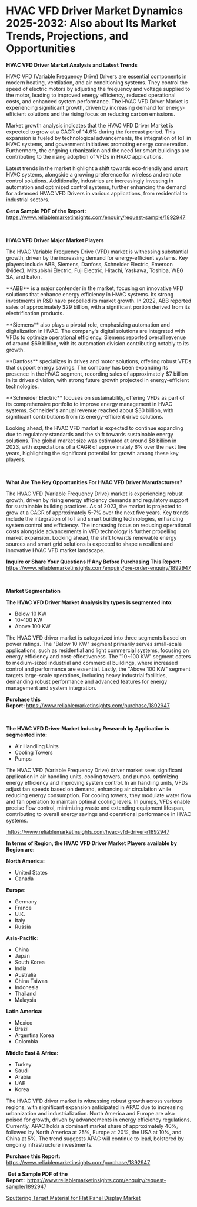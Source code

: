 <p><h1>HVAC VFD Driver Market Dynamics 2025-2032: Also about Its Market Trends, Projections, and Opportunities</h1></p><p><strong>HVAC VFD Driver Market Analysis and Latest Trends</strong></p>
<p><p>HVAC VFD (Variable Frequency Drive) Drivers are essential components in modern heating, ventilation, and air conditioning systems. They control the speed of electric motors by adjusting the frequency and voltage supplied to the motor, leading to improved energy efficiency, reduced operational costs, and enhanced system performance. The HVAC VFD Driver Market is experiencing significant growth, driven by increasing demand for energy-efficient solutions and the rising focus on reducing carbon emissions.</p><p>Market growth analysis indicates that the HVAC VFD Driver Market is expected to grow at a CAGR of 14.6% during the forecast period. This expansion is fueled by technological advancements, the integration of IoT in HVAC systems, and government initiatives promoting energy conservation. Furthermore, the ongoing urbanization and the need for smart buildings are contributing to the rising adoption of VFDs in HVAC applications.</p><p>Latest trends in the market highlight a shift towards eco-friendly and smart HVAC systems, alongside a growing preference for wireless and remote control solutions. Additionally, industries are increasingly investing in automation and optimized control systems, further enhancing the demand for advanced HVAC VFD Drivers in various applications, from residential to industrial sectors.</p></p>
<p><strong>Get a Sample PDF of the Report:&nbsp;</strong> <a href="https://www.reliablemarketinsights.com/enquiry/request-sample/1892947?utm_campaign=1887&utm_medium=2&utm_source=Github&utm_content=ia&utm_term=14012025&utm_id=hvac-vfd-driver">https://www.reliablemarketinsights.com/enquiry/request-sample/1892947</a></p>
<p>&nbsp;</p>
<p><strong>HVAC VFD Driver Major Market Players</strong></p>
<p><p>The HVAC Variable Frequency Drive (VFD) market is witnessing substantial growth, driven by the increasing demand for energy-efficient systems. Key players include ABB, Siemens, Danfoss, Schneider Electric, Emerson (Nidec), Mitsubishi Electric, Fuji Electric, Hitachi, Yaskawa, Toshiba, WEG SA, and Eaton.</p><p>**ABB** is a major contender in the market, focusing on innovative VFD solutions that enhance energy efficiency in HVAC systems. Its strong investments in R&D have propelled its market growth. In 2022, ABB reported sales of approximately $29 billion, with a significant portion derived from its electrification products.</p><p>**Siemens** also plays a pivotal role, emphasizing automation and digitalization in HVAC. The company's digital solutions are integrated with VFDs to optimize operational efficiency. Siemens reported overall revenue of around $69 billion, with its automation division contributing notably to its growth.</p><p>**Danfoss** specializes in drives and motor solutions, offering robust VFDs that support energy savings. The company has been expanding its presence in the HVAC segment, recording sales of approximately $7 billion in its drives division, with strong future growth projected in energy-efficient technologies.</p><p>**Schneider Electric** focuses on sustainability, offering VFDs as part of its comprehensive portfolio to improve energy management in HVAC systems. Schneider's annual revenue reached about $30 billion, with significant contributions from its energy-efficient drive solutions.</p><p>Looking ahead, the HVAC VFD market is expected to continue expanding due to regulatory standards and the shift towards sustainable energy solutions. The global market size was estimated at around $8 billion in 2023, with expectations of a CAGR of approximately 6% over the next five years, highlighting the significant potential for growth among these key players.</p></p>
<p>&nbsp;</p>
<p><strong>What Are The Key Opportunities For HVAC VFD Driver Manufacturers?</strong></p>
<p><p>The HVAC VFD (Variable Frequency Drive) market is experiencing robust growth, driven by rising energy efficiency demands and regulatory support for sustainable building practices. As of 2023, the market is projected to grow at a CAGR of approximately 5-7% over the next five years. Key trends include the integration of IoT and smart building technologies, enhancing system control and efficiency. The increasing focus on reducing operational costs alongside advancements in VFD technology is further propelling market expansion. Looking ahead, the shift towards renewable energy sources and smart grid solutions is expected to shape a resilient and innovative HVAC VFD market landscape.</p></p>
<p><strong>Inquire or Share Your Questions If Any Before Purchasing This Report:</strong> <a href="https://www.reliablemarketinsights.com/enquiry/pre-order-enquiry/1892947?utm_campaign=1887&utm_medium=2&utm_source=Github&utm_content=ia&utm_term=14012025&utm_id=hvac-vfd-driver">https://www.reliablemarketinsights.com/enquiry/pre-order-enquiry/1892947</a></p>
<p>&nbsp;</p>
<p><strong>Market Segmentation</strong></p>
<p><strong>The HVAC VFD Driver Market Analysis by types is segmented into:</strong></p>
<p><ul><li>Below 10 KW</li><li>10~100 KW</li><li>Above 100 KW</li></ul></p>
<p><p>The HVAC VFD driver market is categorized into three segments based on power ratings. The "Below 10 KW" segment primarily serves small-scale applications, such as residential and light commercial systems, focusing on energy efficiency and cost-effectiveness. The "10~100 KW" segment caters to medium-sized industrial and commercial buildings, where increased control and performance are essential. Lastly, the "Above 100 KW" segment targets large-scale operations, including heavy industrial facilities, demanding robust performance and advanced features for energy management and system integration.</p></p>
<p><strong>Purchase this Report:&nbsp;</strong><a href="https://www.reliablemarketinsights.com/purchase/1892947?utm_campaign=1887&utm_medium=2&utm_source=Github&utm_content=ia&utm_term=14012025&utm_id=hvac-vfd-driver">https://www.reliablemarketinsights.com/purchase/1892947</a></p>
<p>&nbsp;</p>
<p><strong>The HVAC VFD Driver Market Industry Research by Application is segmented into:</strong></p>
<p><ul><li>Air Handling Units</li><li>Cooling Towers</li><li>Pumps</li></ul></p>
<p><p>The HVAC VFD (Variable Frequency Drive) driver market sees significant application in air handling units, cooling towers, and pumps, optimizing energy efficiency and improving system control. In air handling units, VFDs adjust fan speeds based on demand, enhancing air circulation while reducing energy consumption. For cooling towers, they modulate water flow and fan operation to maintain optimal cooling levels. In pumps, VFDs enable precise flow control, minimizing waste and extending equipment lifespan, contributing to overall energy savings and operational performance in HVAC systems.</p></p>
<p><a href="https://www.reliablemarketinsights.com/hvac-vfd-driver-r1892947?utm_campaign=1887&utm_medium=2&utm_source=Github&utm_content=ia&utm_term=14012025&utm_id=hvac-vfd-driver">&nbsp;https://www.reliablemarketinsights.com/hvac-vfd-driver-r1892947</a></p>
<p><strong>In terms of Region, the HVAC VFD Driver Market Players available by Region are:</strong></p>
<p>
    <p> <strong> North America: </strong>
        <ul>
            <li>United States</li>
            <li>Canada</li>
        </ul>
        </p> 
    <p> <strong> Europe: </strong>
        <ul>
            <li>Germany</li>
            <li>France</li>
            <li>U.K.</li>
            <li>Italy</li>
            <li>Russia</li>
        </ul>
        </p> 
    <p> <strong> Asia-Pacific: </strong>
        <ul>
            <li>China</li>
            <li>Japan</li>
            <li>South Korea</li>
            <li>India</li>
            <li>Australia</li>
            <li>China Taiwan</li>
            <li>Indonesia</li>
            <li>Thailand</li>
            <li>Malaysia</li>
        </ul>
        </p> 
    <p> <strong> Latin America: </strong>
        <ul>
            <li>Mexico</li>
            <li>Brazil</li>
            <li>Argentina Korea</li>
            <li>Colombia</li>
        </ul>
        </p> 
    <p> <strong> Middle East & Africa: </strong>
        <ul>
            <li>Turkey</li>
            <li>Saudi</li>
            <li>Arabia</li>
            <li>UAE</li>
            <li>Korea</li>
        </ul>
    </p>
    </p>
<p><p>The HVAC VFD driver market is witnessing robust growth across various regions, with significant expansion anticipated in APAC due to increasing urbanization and industrialization. North America and Europe are also poised for growth, driven by advancements in energy efficiency regulations. Currently, APAC holds a dominant market share of approximately 40%, followed by North America at 25%, Europe at 20%, the USA at 10%, and China at 5%. The trend suggests APAC will continue to lead, bolstered by ongoing infrastructure investments.</p></p>
<p><strong>Purchase this Report: </strong><a href="https://www.reliablemarketinsights.com/purchase/1892947?utm_campaign=1887&utm_medium=2&utm_source=Github&utm_content=ia&utm_term=14012025&utm_id=hvac-vfd-driver">https://www.reliablemarketinsights.com/purchase/1892947</a></p>
<p>&nbsp;<strong>Get a Sample PDF of the Report:&nbsp;&nbsp;</strong><a href="https://www.reliablemarketinsights.com/enquiry/request-sample/1892947?utm_campaign=1887&utm_medium=2&utm_source=Github&utm_content=ia&utm_term=14012025&utm_id=hvac-vfd-driver">https://www.reliablemarketinsights.com/enquiry/request-sample/1892947</a></p>
<p><strong></strong></p>
<p><p><a href="https://github.com/julyju69/Market-Research-Report-List-5/blob/main/sputtering-target-material-for-flat-panel-display-market.md?utm_campaign=1887&utm_medium=2&utm_source=Github&utm_content=ia&utm_term=14012025&utm_id=hvac-vfd-driver">Sputtering Target Material for Flat Panel Display Market</a></p></p>